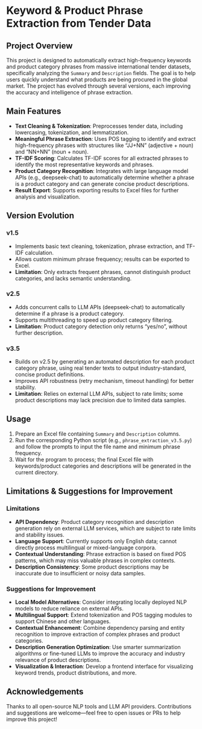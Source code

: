 # Keyword & Product Phrase Extraction from Tender Data

## Project Overview

This project is designed to automatically extract high-frequency keywords and product category phrases from massive international tender datasets, specifically analyzing the `Summary` and `Description` fields. The goal is to help users quickly understand what products are being procured in the global market. The project has evolved through several versions, each improving the accuracy and intelligence of phrase extraction.

## Main Features

- **Text Cleaning & Tokenization**: Preprocesses tender data, including lowercasing, tokenization, and lemmatization.
- **Meaningful Phrase Extraction**: Uses POS tagging to identify and extract high-frequency phrases with structures like “JJ+NN” (adjective + noun) and “NN+NN” (noun + noun).
- **TF-IDF Scoring**: Calculates TF-IDF scores for all extracted phrases to identify the most representative keywords and phrases.
- **Product Category Recognition**: Integrates with large language model APIs (e.g., deepseek-chat) to automatically determine whether a phrase is a product category and can generate concise product descriptions.
- **Result Export**: Supports exporting results to Excel files for further analysis and visualization.

## Version Evolution

### v1.5
- Implements basic text cleaning, tokenization, phrase extraction, and TF-IDF calculation.
- Allows custom minimum phrase frequency; results can be exported to Excel.
- **Limitation**: Only extracts frequent phrases, cannot distinguish product categories, and lacks semantic understanding.

### v2.5
- Adds concurrent calls to LLM APIs (deepseek-chat) to automatically determine if a phrase is a product category.
- Supports multithreading to speed up product category filtering.
- **Limitation**: Product category detection only returns “yes/no”, without further description.

### v3.5
- Builds on v2.5 by generating an automated description for each product category phrase, using real tender texts to output industry-standard, concise product definitions.
- Improves API robustness (retry mechanism, timeout handling) for better stability.
- **Limitation**: Relies on external LLM APIs, subject to rate limits; some product descriptions may lack precision due to limited data samples.

## Usage

1. Prepare an Excel file containing `Summary` and `Description` columns.
2. Run the corresponding Python script (e.g., `phrase_extraction_v3.5.py`) and follow the prompts to input the file name and minimum phrase frequency.
3. Wait for the program to process; the final Excel file with keywords/product categories and descriptions will be generated in the current directory.

## Limitations & Suggestions for Improvement

### Limitations
- **API Dependency**: Product category recognition and description generation rely on external LLM services, which are subject to rate limits and stability issues.
- **Language Support**: Currently supports only English data; cannot directly process multilingual or mixed-language corpora.
- **Contextual Understanding**: Phrase extraction is based on fixed POS patterns, which may miss valuable phrases in complex contexts.
- **Description Consistency**: Some product descriptions may be inaccurate due to insufficient or noisy data samples.

### Suggestions for Improvement
- **Local Model Alternatives**: Consider integrating locally deployed NLP models to reduce reliance on external APIs.
- **Multilingual Support**: Extend tokenization and POS tagging modules to support Chinese and other languages.
- **Contextual Enhancement**: Combine dependency parsing and entity recognition to improve extraction of complex phrases and product categories.
- **Description Generation Optimization**: Use smarter summarization algorithms or fine-tuned LLMs to improve the accuracy and industry relevance of product descriptions.
- **Visualization & Interaction**: Develop a frontend interface for visualizing keyword trends, product distributions, and more.

## Acknowledgements

Thanks to all open-source NLP tools and LLM API providers. Contributions and suggestions are welcome—feel free to open issues or PRs to help improve this project!
